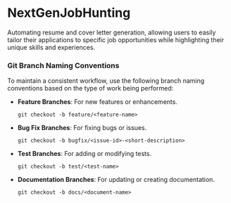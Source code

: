 # NextGenJobHunting

Automating resume and cover letter generation, allowing users to easily tailor their applications to specific job opportunities while highlighting their unique skills and experiences.

### Git Branch Naming Conventions

To maintain a consistent workflow, use the following branch naming conventions based on the type of work being performed:

- **Feature Branches**: For new features or enhancements.
  ```
  git checkout -b feature/<feature-name>
  ```
- **Bug Fix Branches**: For fixing bugs or issues.
  ```
  git checkout -b bugfix/<issue-id>-<short-description>
  ```
- **Test Branches**: For adding or modifying tests.
  ```
  git checkout -b test/<test-name>
  ```
- **Documentation Branches**: For updating or creating documentation.
  ```
  git checkout -b docs/<document-name>
  ```
